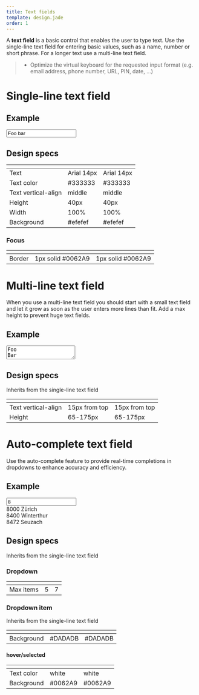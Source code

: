 ```yaml
---
title: Text fields
template: design.jade
order: 1
---
```


A **text field** is a basic control that enables the user to type text. Use the single-line text field for entering basic values, such as a name, number or short phrase. For a longer text use a multi-line text field.

> - Optimize the virtual keyboard for the requested input format (e.g. email address, phone number, URL, PIN, date, ...)

<!--
## Character counter

To be defined
-->

# Single-line text field

## Example

<div style="max-width: 700px" >
  <input type="text" class="control control--input" value="Foo bar" />
</div>

## Design specs

|    | <i class="icon icon--mobile" ></i> | <i class="icon icon--desktop" ></i> |
| -- | -- | -- |
| Text | <div class="table__item__info__content__label" ><i class="icon icon--mobile" ></i></div> Arial 14px | <div class="table__item__info__content__label" ><i class="icon icon--desktop" ></i></div> Arial 14px |
| Text color | <div class="table__item__info__content__label" ><i class="icon icon--mobile" ></i></div> #333333 | <div class="table__item__info__content__label" ><i class="icon icon--desktop" ></i></div> #333333 |
| Text vertical-align | <div class="table__item__info__content__label" ><i class="icon icon--mobile" ></i></div> middle | <div class="table__item__info__content__label" ><i class="icon icon--desktop" ></i></div> middle |
| Height | <div class="table__item__info__content__label" ><i class="icon icon--mobile" ></i></div> 40px | <div class="table__item__info__content__label" ><i class="icon icon--desktop" ></i></div> 40px |
| Width | <div class="table__item__info__content__label" ><i class="icon icon--mobile" ></i></div> 100% | <div class="table__item__info__content__label" ><i class="icon icon--desktop" ></i></div> 100% |
| Background | <div class="table__item__info__content__label" ><i class="icon icon--mobile" ></i></div> #efefef | <div class="table__item__info__content__label" ><i class="icon icon--desktop" ></i></div> #efefef |

### Focus

|    | <i class="icon icon--mobile" ></i> | <i class="icon icon--desktop" ></i> |
| -- | -- | -- |
| Border | <div class="table__item__info__content__label" ><i class="icon icon--mobile" ></i></div> 1px solid #0062A9 | <div class="table__item__info__content__label" ><i class="icon icon--desktop" ></i></div> 1px solid #0062A9 |

# Multi-line text field

When you use a multi-line text field you should start with a small text field and let it grow
as soon as the user enters more lines than fit. Add a max height to prevent huge text fields.

## Example

<div style="max-width: 700px" >
  <textarea type="text" class="control control--textarea">Foo
Bar</textarea>
</div>

## Design specs

Inherits from the single-line text field

|    | <i class="icon icon--mobile" ></i> | <i class="icon icon--desktop" ></i> |
| -- | -- | -- |
| Text vertical-align | <div class="table__item__info__content__label" ><i class="icon icon--mobile" ></i></div> 15px from top | <div class="table__item__info__content__label" ><i class="icon icon--desktop" ></i></div> 15px from top |
| Height | <div class="table__item__info__content__label" ><i class="icon icon--mobile" ></i></div> 65-175px | <div class="table__item__info__content__label" ><i class="icon icon--desktop" ></i></div> 65-175px |


# Auto-complete text field

Use the auto-complete feature to provide real-time completions in dropdowns to enhance
accuracy and efficiency.

## Example

<div style="max-width: 700px" >
  <div class="autocomplete">
    <input type="text" value="8" class="control control--input"/>
    <div style="position: relative;" class="autocomplete-container">
      <div class="autocomplete-item">8000 Zürich</div>
      <div class="autocomplete-item autocomplete-item--selected">8400 Winterthur</div>
      <div class="autocomplete-item">8472 Seuzach</div>
    </div>
  </div>
</div>

## Design specs

Inherits from the single-line text field

### Dropdown

|    | <i class="icon icon--mobile" ></i> | <i class="icon icon--desktop" ></i> |
| -- | -- | -- |
| Max items | <div class="table__item__info__content__label" ><i class="icon icon--mobile" ></i></div> 5 | <div class="table__item__info__content__label" ><i class="icon icon--desktop" ></i></div> 7 |

### Dropdown item

Inherits from the single-line text field

|    | <i class="icon icon--mobile" ></i> | <i class="icon icon--desktop" ></i> |
| -- | -- | -- |
| Background | <div class="table__item__info__content__label" ><i class="icon icon--mobile" ></i></div> #DADADB | <div class="table__item__info__content__label" ><i class="icon icon--desktop" ></i></div> #DADADB |

#### hover/selected

|    | <i class="icon icon--mobile" ></i> | <i class="icon icon--desktop" ></i> |
| -- | -- | -- |
| Text color | <div class="table__item__info__content__label" ><i class="icon icon--mobile" ></i></div> white | <div class="table__item__info__content__label" ><i class="icon icon--desktop" ></i></div> white |
| Background | <div class="table__item__info__content__label" ><i class="icon icon--mobile" ></i></div> #0062A9 | <div class="table__item__info__content__label" ><i class="icon icon--desktop" ></i></div> #0062A9 |
